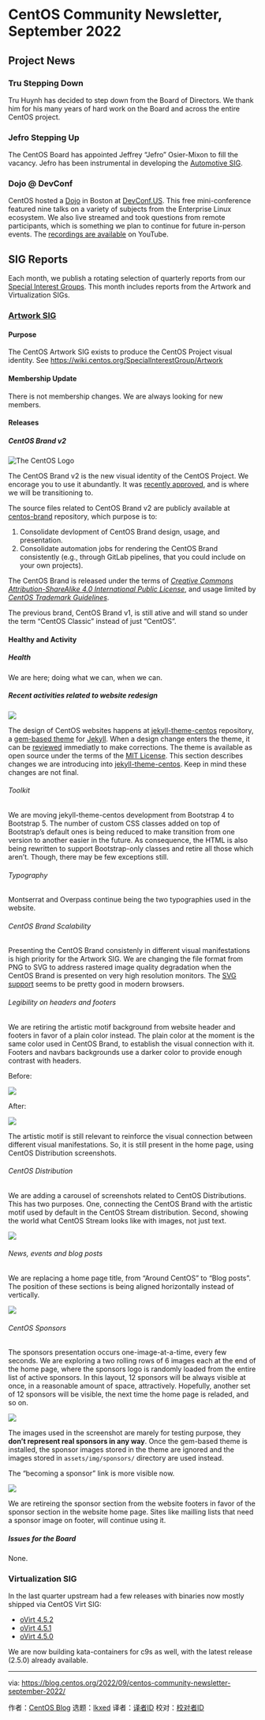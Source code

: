 [#]: subject: "CentOS Community Newsletter, September 2022"
[#]: via: "https://blog.centos.org/2022/09/centos-community-newsletter-september-2022/"
[#]: author: "CentOS Blog https://blog.centos.org"
[#]: collector: "lkxed"
[#]: translator: " "
[#]: reviewer: " "
[#]: publisher: " "
[#]: url: "https://blog.centos.org/2022/09/centos-community-newsletter-september-2022/"

CentOS Community Newsletter, September 2022
======

## Project News

### Tru Stepping Down

Tru Huynh has decided to step down from the Board of Directors. We thank him for his many years of hard work on the Board and across the entire CentOS project.

### Jefro Stepping Up

The CentOS Board has appointed Jeffrey “Jefro” Osier-Mixon to fill the vacancy. Jefro has been instrumental in developing the [Automotive SIG][1].

### Dojo @ DevConf

CentOS hosted a [Dojo][2] in Boston at [DevConf.US][3]. This free mini-conference featured nine talks on a variety of subjects from the Enterprise Linux ecosystem. We also live streamed and took questions from remote participants, which is something we plan to continue for future in-person events. The [recordings are available][4] on YouTube.

## SIG Reports

Each month, we publish a rotating selection of quarterly reports from our [Special Interest Groups][5]. This month includes reports from the Artwork and Virtualization SIGs.

### [Artwork SIG][5a]

#### Purpose

The CentOS Artwork SIG exists to produce the CentOS Project visual identity. See https://wiki.centos.org/SpecialInterestGroup/Artwork

#### Membership Update

There is not membership changes. We are always looking for new members.

#### Releases

##### CentOS Brand v2

![The CentOS Logo][6]

The CentOS Brand v2 is the new visual identity of the CentOS Project. We encorage you to use it abundantly. It was [recently approved][7], and is where we will be transitioning to.

The source files related to CentOS Brand v2 are publicly available at [centos-brand][8] repository, which purpose is to:

1. Consolidate devlopment of CentOS Brand design, usage, and presentation.
2. Consolidate automation jobs for rendering the CentOS Brand consistently (e.g., through GitLab pipelines, that you could include on your own projects).

The CentOS Brand is released under the terms of _[Creative Commons Attribution-ShareAlike 4.0 International Public License][9]_, and usage limited by _[CentOS Trademark Guidelines][10]_.

The previous brand, CentOS Brand v1, is still ative and will stand so under the term “CentOS Classic” instead of just “CentOS”.

#### Healthy and Activity

##### Health

We are here; doing what we can, when we can.

##### Recent activities related to website redesign

![][11]

The design of CentOS websites happens at [jekyll-theme-centos][12] repository, a [gem-based theme][13] for [Jekyll][14]. When a design change enters the theme, it can be [reviewed][15] immediatly to make corrections. The theme is available as open source under the terms of the [MIT License][16]. This section describes changes we are introducing into [jekyll-theme-centos][12]. Keep in mind these changes are not final.

###### Toolkit

We are moving jekyll-theme-centos development from Bootstrap 4 to Bootstrap 5. The number of custom CSS classes added on top of Bootstrap’s default ones is being reduced to make transition from one version to another easier in the future. As consequence, the HTML is also being rewritten to support Bootstrap-only classes and retire all those which aren’t. Though, there may be few exceptions still.

###### Typography

Montserrat and Overpass continue being the two typographies used in the website.

###### CentOS Brand Scalability

Presenting the CentOS Brand consistenly in different visual manifestations is high priority for the Artwork SIG. We are changing the file format from PNG to SVG to address rastered image quality degradation when the CentOS Brand is presented on very high resolution monitors. The [SVG support][17] seems to be pretty good in modern browsers.

###### Legibility on headers and footers

We are retiring the artistic motif background from website header and footers in favor of a plain color instead. The plain color at the moment is the same color used in CentOS Brand, to establish the visual connection with it. Footers and navbars backgrounds use a darker color to provide enough contrast with headers.

Before:

![][18]

After:

![][19]

The artistic motif is still relevant to reinforce the visual connection between different visual manifestations. So, it is still present in the home page, using CentOS Distribution screenshots.

###### CentOS Distribution

We are adding a carousel of screenshots related to CentOS Distributions. This has two purposes. One, connecting the CentOS Brand with the artistic motif used by default in the CentOS Stream distribution. Second, showing the world what CentOS Stream looks like with images, not just text.

![][20]

###### News, events and blog posts

We are replacing a home page title, from “Around CentOS” to “Blog posts”. The position of these sections is being aligned horizontally instead of vertically.

![][21]

###### CentOS Sponsors

The sponsors presentation occurs one-image-at-a-time, every few seconds. We are exploring a two rolling rows of 6 images each at the end of the home page, where the sponsors logo is randomly loaded from the entire list of active sponsors. In this layout, 12 sponsors will be always visible at once, in a reasonable amount of space, attractively. Hopefully, another set of 12 sponsors will be visible, the next time the home page is reladed, and so on.

![][22]

The images used in the screenshot are marely for testing purpose, they **don’t represent real sponsors in any way**. Once the gem-based theme is installed, the sponsor images stored in the theme are ignored and the images stored in `assets/img/sponsors/` directory are used instead.

The “becoming a sponsor” link is more visible now.

![][23]

We are retireing the sponsor section from the website footers in favor of the sponsor section in the website home page. Sites like mailling lists that need a sponsor image on footer, will continue using it.

##### Issues for the Board

None.

### Virtualization SIG

In the last quarter upstream had a few releases with binaries now mostly shipped via CentOS Virt SIG:

- [oVirt 4.5.2][24]
- [oVirt 4.5.1][25]
- [oVirt 4.5.0][26]

We are now building kata-containers for c9s as well, with the latest release (2.5.0) already available.

--------------------------------------------------------------------------------

via: https://blog.centos.org/2022/09/centos-community-newsletter-september-2022/

作者：[CentOS Blog][a]
选题：[lkxed][b]
译者：[译者ID](https://github.com/译者ID)
校对：[校对者ID](https://github.com/校对者ID)

[a]: https://blog.centos.org
[b]: https://github.com/lkxed
[1]: https://wiki.centos.org/SpecialInterestGroup/Automotive
[2]: https://wiki.centos.org/Events/Dojo/DevConfUS2022
[3]: https://www.devconf.info/us/
[4]: https://www.youtube.com/watch?v=5usWZhLnJyA&list=PLuRtbOXpVDjDP1RLkzZmLbp699cCBnn47
[5]: https://blog.centos.org/2022/07/centos-hyperscale-sig-quarterly-report-for-2022q2/
[5a]: https://wiki.centos.org/SpecialInterestGroup/Artwork
[6]: https://gitlab.com/areguera/centos-brand/-/raw/v2/Sources/centos-logo.svg
[7]: https://git.centos.org/centos/board/issue/4#comment-612
[8]: https://gitlab.com/areguera/centos-brand/
[9]: https://creativecommons.org/licenses/by-sa/4.0/legalcode
[10]: https://www.centos.org/legal/trademarks/
[11]: https://i.imgur.com/RRPGRK4.png
[12]: https://gitlab.com/areguera/jekyll-theme-centos/-/tree/migration-to-bootstrap-v5
[13]: https://rubygems.org/gems/jekyll-theme-centos
[14]: https://jekyllrb.com/
[15]: https://areguera.gitlab.io/jekyll-theme-centos/
[16]: https://opensource.org/licenses/MIT
[17]: https://developer.mozilla.org/en-US/docs/Web/Media/Formats/Image_types#svg_scalable_vector_graphics
[18]: https://i.imgur.com/jrK4dk1.jpg
[19]: https://i.imgur.com/bQz4828.png
[20]: https://i.imgur.com/J7CWrPo.jpg
[21]: https://i.imgur.com/ydK4Eb2.jpg
[22]: https://i.imgur.com/ScXzGVw.png
[23]: https://i.imgur.com/RqPVH9o.jpg
[24]: https://blogs.ovirt.org/2022/08/ovirt-4-5-2-is-now-generally-available/
[25]: https://blogs.ovirt.org/2022/06/ovirt-4-5-1-is-now-generally-available/
[26]: https://blogs.ovirt.org/2022/04/ovirt-4-5-0-is-now-generally-available/